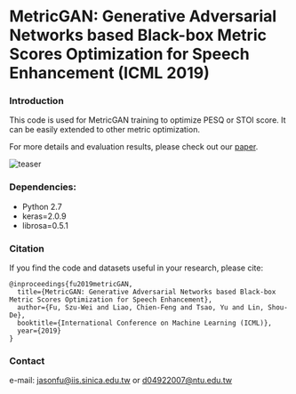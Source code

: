 # MetricGAN: Generative Adversarial Networks based Black-box Metric Scores Optimization for Speech Enhancement (ICML 2019)


### Introduction
This code is used for MetricGAN training to optimize PESQ or STOI score.
It can be easily extended to other metric optimization.

For more details and evaluation results, please check out our  [paper](http://ieeexplore.ieee.org/document/7797132/).

![teaser](https://github.com/JasonSWFu/MetricGAN/blob/master/images/MetricGAN_learning.png)

### Dependencies:
* Python 2.7
* keras=2.0.9
* librosa=0.5.1

### Citation

If you find the code and datasets useful in your research, please cite:
    
    @inproceedings{fu2019metricGAN,
      title={MetricGAN: Generative Adversarial Networks based Black-box Metric Scores Optimization for Speech Enhancement},
      author={Fu, Szu-Wei and Liao, Chien-Feng and Tsao, Yu and Lin, Shou-De},
      booktitle={International Conference on Machine Learning (ICML)},
      year={2019}
    }
    
### Contact

e-mail: jasonfu@iis.sinica.edu.tw or d04922007@ntu.edu.tw
